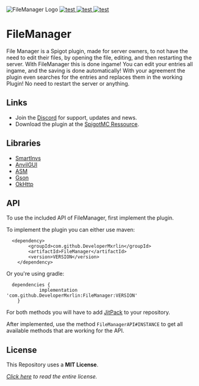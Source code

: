 ![FileManager Logo](https://i.postimg.cc/7ZgqpDQP/File-Manager-Logo.png "FileManager Logo")
[
  ![test](https://img.shields.io/bstats/players/15053?style=for-the-badge "Click to see stats!")
](https://bstats.org/plugin/bukkit/FileManager/15053 "Click to see stats!") 
[
  ![test](https://img.shields.io/bstats/servers/15053?style=for-the-badge "Click to see stats!")
](https://bstats.org/plugin/bukkit/FileManager/15053 "Click to see stats!")
[
  ![test](https://img.shields.io/discord/968876186304393257?color=informational&label=Discord&style=for-the-badge "Click to join the discord!")
](https://discord.gg/2ajfpDvn2b "Click to join the discord!")
# FileManager

File Manager is a Spigot plugin, made for server owners, to not have the need to edit their files, by opening the file, editing, and then restarting the server. With FileManager this is done ingame! You can edit your entries all ingame, and the saving is done automatically! With your agreement the plugin even searches for the entries and replaces them in the working Plugin! No need to restart the server or anything.

## Links
* Join the [Discord](https://discord.gg/2ajfpDvn2b) for support, updates and news.
* Download the plugin at the [SpigotMC Ressource](https://www.spigotmc.org/resources/filemanager.102079/).

## Libraries
* [SmartInvs](https://www.spigotmc.org/resources/smartinvs-advanced-inventory-api.42835/ "Click to go to SmartInvs!")
* [AnvilGUI](https://github.com/WesJD/AnvilGUI "Click to go to AnvilGUI!")
* [ASM](https://asm.ow2.io "Click to go to ASM!")
* [Gson](https://en.wikipedia.org/wiki/Gson "Click to learn more about Gson!")
* [OkHttp](https://square.github.io/okhttp/ "Click to learn more about OkHttp!")

## API
To use the included API of FileManager, first implement the plugin.

To implement the plugin you can either use maven:
```
  <dependency>
	    <groupId>com.github.DeveloperMxrlin</groupId>
	    <artifactId>FileManager</artifactId>
	    <version>VERSION</version>
	</dependency>
```
Or you're using gradle:
```
  dependencies {
	        implementation 'com.github.DeveloperMxrlin:FileManager:VERSION'
	}
```
For both methods you will have to add [JitPack](https://jitpack.io) to your repository.

After implemented, use the method `FileManagerAPI#INSTANCE` to get all available methods that are working for the API.

## License
This Repository uses a **MIT License**.

*[Click here](../blob/master/LICENSE) to read the entire license.*
